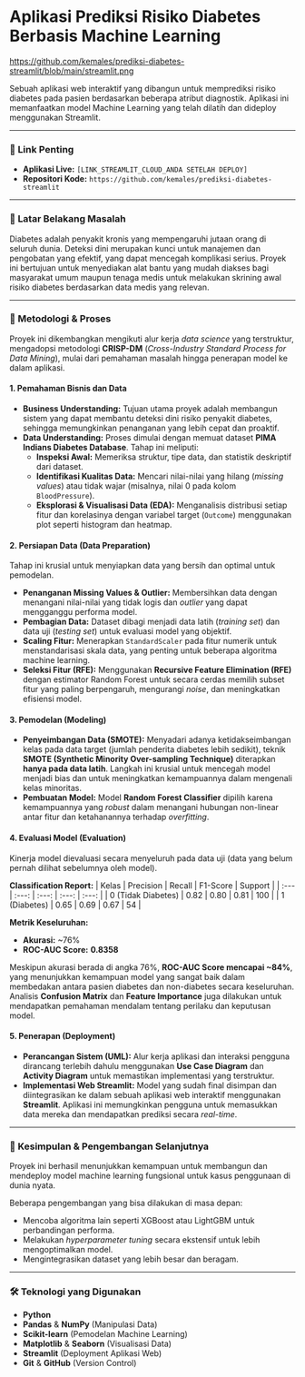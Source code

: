 # Aplikasi Prediksi Risiko Diabetes Berbasis Machine Learning

https://github.com/kemales/prediksi-diabetes-streamlit/blob/main/streamlit.png

Sebuah aplikasi web interaktif yang dibangun untuk memprediksi risiko diabetes pada pasien berdasarkan beberapa atribut diagnostik. Aplikasi ini memanfaatkan model Machine Learning yang telah dilatih dan dideploy menggunakan Streamlit.

---

### 🔗 Link Penting
- **Aplikasi Live:** `[LINK_STREAMLIT_CLOUD_ANDA SETELAH DEPLOY]`
- **Repositori Kode:** `https://github.com/kemales/prediksi-diabetes-streamlit`

---

### 📝 Latar Belakang Masalah
Diabetes adalah penyakit kronis yang mempengaruhi jutaan orang di seluruh dunia. Deteksi dini merupakan kunci untuk manajemen dan pengobatan yang efektif, yang dapat mencegah komplikasi serius. Proyek ini bertujuan untuk menyediakan alat bantu yang mudah diakses bagi masyarakat umum maupun tenaga medis untuk melakukan skrining awal risiko diabetes berdasarkan data medis yang relevan.

---

### 🔬 Metodologi & Proses

Proyek ini dikembangkan mengikuti alur kerja *data science* yang terstruktur, mengadopsi metodologi **CRISP-DM** (*Cross-Industry Standard Process for Data Mining*), mulai dari pemahaman masalah hingga penerapan model ke dalam aplikasi.

#### 1. Pemahaman Bisnis dan Data

-   **Business Understanding:** Tujuan utama proyek adalah membangun sistem yang dapat membantu deteksi dini risiko penyakit diabetes, sehingga memungkinkan penanganan yang lebih cepat dan proaktif.
-   **Data Understanding:** Proses dimulai dengan memuat dataset **PIMA Indians Diabetes Database**. Tahap ini meliputi:
    -   **Inspeksi Awal:** Memeriksa struktur, tipe data, dan statistik deskriptif dari dataset.
    -   **Identifikasi Kualitas Data:** Mencari nilai-nilai yang hilang (*missing values*) atau tidak wajar (misalnya, nilai 0 pada kolom `BloodPressure`).
    -   **Eksplorasi & Visualisasi Data (EDA):** Menganalisis distribusi setiap fitur dan korelasinya dengan variabel target (`Outcome`) menggunakan plot seperti histogram dan heatmap.

#### 2. Persiapan Data (Data Preparation)

Tahap ini krusial untuk menyiapkan data yang bersih dan optimal untuk pemodelan.
-   **Penanganan Missing Values & Outlier:** Membersihkan data dengan menangani nilai-nilai yang tidak logis dan *outlier* yang dapat mengganggu performa model.
-   **Pembagian Data:** Dataset dibagi menjadi data latih (*training set*) dan data uji (*testing set*) untuk evaluasi model yang objektif.
-   **Scaling Fitur:** Menerapkan `StandardScaler` pada fitur numerik untuk menstandarisasi skala data, yang penting untuk beberapa algoritma machine learning.
-   **Seleksi Fitur (RFE):** Menggunakan **Recursive Feature Elimination (RFE)** dengan estimator Random Forest untuk secara cerdas memilih subset fitur yang paling berpengaruh, mengurangi *noise*, dan meningkatkan efisiensi model.

#### 3. Pemodelan (Modeling)

-   **Penyeimbangan Data (SMOTE):** Menyadari adanya ketidakseimbangan kelas pada data target (jumlah penderita diabetes lebih sedikit), teknik **SMOTE (Synthetic Minority Over-sampling Technique)** diterapkan **hanya pada data latih**. Langkah ini krusial untuk mencegah model menjadi bias dan untuk meningkatkan kemampuannya dalam mengenali kelas minoritas.
-   **Pembuatan Model:** Model **Random Forest Classifier** dipilih karena kemampuannya yang *robust* dalam menangani hubungan non-linear antar fitur dan ketahanannya terhadap *overfitting*.

#### 4. Evaluasi Model (Evaluation)

Kinerja model dievaluasi secara menyeluruh pada data uji (data yang belum pernah dilihat sebelumnya oleh model).

**Classification Report:**
| Kelas | Precision | Recall | F1-Score | Support |
| :--- | :---: | :---: | :---: | :---: |
| 0 (Tidak Diabetes) | 0.82 | 0.80 | 0.81 | 100 |
| 1 (Diabetes) | 0.65 | 0.69 | 0.67 | 54 |

**Metrik Keseluruhan:**
-   **Akurasi:** ~76%
-   **ROC-AUC Score:** **0.8358**

Meskipun akurasi berada di angka 76%, **ROC-AUC Score mencapai ~84%**, yang menunjukkan kemampuan model yang sangat baik dalam membedakan antara pasien diabetes dan non-diabetes secara keseluruhan. Analisis **Confusion Matrix** dan **Feature Importance** juga dilakukan untuk mendapatkan pemahaman mendalam tentang perilaku dan keputusan model.

#### 5. Penerapan (Deployment)

-   **Perancangan Sistem (UML):** Alur kerja aplikasi dan interaksi pengguna dirancang terlebih dahulu menggunakan **Use Case Diagram** dan **Activity Diagram** untuk memastikan implementasi yang terstruktur.
-   **Implementasi Web Streamlit:** Model yang sudah final disimpan dan diintegrasikan ke dalam sebuah aplikasi web interaktif menggunakan **Streamlit**. Aplikasi ini memungkinkan pengguna untuk memasukkan data mereka dan mendapatkan prediksi secara *real-time*.


---

### 🏁 Kesimpulan & Pengembangan Selanjutnya
Proyek ini berhasil menunjukkan kemampuan untuk membangun dan mendeploy model machine learning fungsional untuk kasus penggunaan di dunia nyata.

Beberapa pengembangan yang bisa dilakukan di masa depan:
- Mencoba algoritma lain seperti XGBoost atau LightGBM untuk perbandingan performa.
- Melakukan *hyperparameter tuning* secara ekstensif untuk lebih mengoptimalkan model.
- Mengintegrasikan dataset yang lebih besar dan beragam.

---

### 🛠️ Teknologi yang Digunakan
- **Python**
- **Pandas** & **NumPy** (Manipulasi Data)
- **Scikit-learn** (Pemodelan Machine Learning)
- **Matplotlib** & **Seaborn** (Visualisasi Data)
- **Streamlit** (Deployment Aplikasi Web)
- **Git** & **GitHub** (Version Control)

